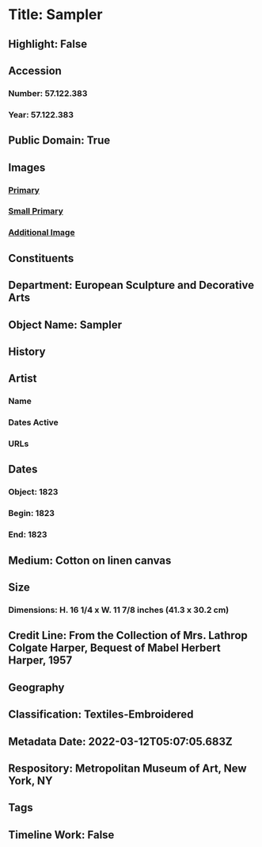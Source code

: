 # Title: Sampler
## Highlight: False
## Accession
### Number: 57.122.383
### Year: 57.122.383
## Public Domain: True
## Images
### [Primary](https://images.metmuseum.org/CRDImages/es/original/DP-14637-105.jpg)
### [Small Primary](https://images.metmuseum.org/CRDImages/es/web-large/DP-14637-105.jpg)
### [Additional Image](https://images.metmuseum.org/CRDImages/es/original/DP-14637-106.jpg)
## Constituents
## Department: European Sculpture and Decorative Arts
## Object Name: Sampler
## History
## Artist
### Name
### Dates Active
### URLs
## Dates
### Object: 1823
### Begin: 1823
### End: 1823
## Medium: Cotton on linen canvas
## Size
### Dimensions: H. 16 1/4 x W. 11 7/8 inches (41.3 x 30.2 cm)
## Credit Line: From the Collection of Mrs. Lathrop Colgate Harper, Bequest of Mabel Herbert Harper, 1957
## Geography
## Classification: Textiles-Embroidered
## Metadata Date: 2022-03-12T05:07:05.683Z
## Respository: Metropolitan Museum of Art, New York, NY
## Tags
## Timeline Work: False